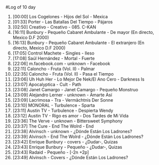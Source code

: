 #Log of 10 day

1. [00:00] Los Cogelones - Hijos del Sol - Mexica
1. [01:33] Porter - Las Batallas Del Tiempo - Pájaros
1. [02:50] Creativo - Creativo - 085. C-KAN
1. [16:11] Bunbury - Pequeño Cabaret Ambulante - De mayor (En directo, Mexico D.F 2000)
1. [16:13] Bunbury - Pequeño Cabaret Ambulante - El extranjero (En directo, Mexico D.F 2000)
1. [17:05] Control Machete - Singles - Ileso
1. [17:08] Saúl Hernández - Mortal - Fuerte
1. [22:06] m.facebook.com - unknown - Facebook
1. [22:11] Caloncho - Fruta (Vol. II) - Palmar
1. [22:35] Caloncho - Fruta (Vol. II) - Pasa el Tiempo
1. [23:06] Uh Huh Her - Lo Mejor De Nek/El Ano Cero - Darkness Is
1. [23:07] Apocalyptica - Cult - Path
1. [23:08] Janet Camargo - Janet Camargo - Pequeño Monstruo
1. [23:09] Alejandro Lerner - unknown - Amarte Así
1. [23:09] Lacrimosa - Tra - Vermächtnis Der Sonne
1. [23:10] MONORAL - Turbulence - Sparta
1. [23:11] Austin TV - Turbulence - Despierta Wendy
1. [23:12] Austin TV - Rigo es amor - Dos Tardes de Mi Vida
1. [23:36] The Verve - unknown - Bittersweet Symphony
1. [23:37] The Cure - End The Wolrd - End
1. [23:38] Alvinsch - unknown - ¿Dónde Están Los Ladrones?
1. [23:39] Alvinsch - End The Wolrd - ¿Dónde Están Los Ladrones?
1. [23:42] Enrique Bunbury - covers - ¿Dudar-, Quizas
1. [23:43] Enrique Bunbury - Pequeño - ¿Dudar-, Quizas
1. [23:43] Radaid - Pequeño - [-2n +2p]
1. [23:49] Alvinsch - Covers - ¿Dónde Están Los Ladrones?
